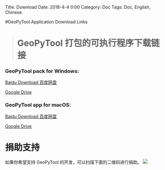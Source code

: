 Title: Download
Date: 2018-4-4 0:00
Category: Doc
Tags: Doc, English, Chinese

#GeoPyTool Application Download Links
># GeoPyTool 打包的可执行程序下载链接


### GeoPyTool pack for Windows:
[Baidu Download 百度网盘](https://pan.baidu.com/s/1EJsLFqdnnwPDq8VnYibaRQ)

[Google Drive](https://drive.google.com/open?id=18pZElwAxwJiDFxLQcFktZ_CgK9jlEKHa)




### GeoPyTool app for macOS:
[Baidu Download 百度网盘](https://pan.baidu.com/s/191rdxrfc2d2Zdi9oyLLhSQ)

[Google Drive](https://drive.google.com/open?id=1odnzlSDzyeJDpdF9O8mXgcQZcrml_kEn)



# 捐助支持

如果你希望支持 GeoPyTool 的开发，可以扫描下面的二维码进行捐助。
![](https://raw.githubusercontent.com/GeoPyTool/GeoPyTool/master/img/WeChatQrCode.png)

